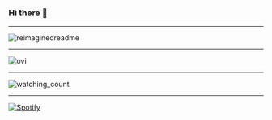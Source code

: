 ### Hi there 👋
<!--
**HEMANTHESWARREDDY/HEMANTHESWARREDDY** is a ✨ _special_ ✨ repository because its `README.md` (this file) appears on your GitHub profile.

Here are some ideas to get you started:

- 🔭 I’m currently working on ...
- 🌱 I’m currently learning ...
- 👯 I’m looking to collaborate on ...
- 🤔 I’m looking for help with ...
- 💬 Ask me about ...
- 📫 How to reach me: ...
- 😄 Pronouns: ...
- ⚡ Fun fact: ...

*******

<img align="center" src="https://github-readme-stats.vercel.app/api?username=HEMANTHESWARREDDY&include_all_commits=true&count_private=true&show_icons=true&line_height=20&title_color=2B5BBD&icon_color=1124BB&text_color=A1A1A1&bg_color=0,000000,130F40" alt="my Github Stats"/>
-->

*******

<img src="https://myreadme.vercel.app/api/embed/HEMANTHESWARREDDY?panels=userstatistics,toprepositories,toplanguages,commitgraph" alt="reimaginedreadme" />

*******

<img src="https://github-readme-stats.vercel.app/api/top-langs?username=HEMANTHESWARREDDY&show_icons=true&locale=en&layout=compact&theme=chartreuse-dark" alt="ovi" />

*******

<img src="https://komarev.com/ghpvc/?username=HEMANTHESWARREDDY&color=brightgreen" alt="watching_count" />

*******

[![Spotify](https://novatorem.bgstatic.vercel.app/api/spotify)](https://open.spotify.com/artist/4zCH9qm4R2DADamUHMCa6O)
